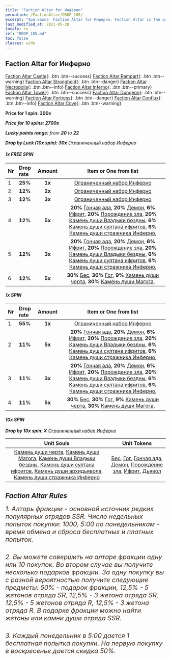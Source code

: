```yaml
---
title: "Faction Altar for Инферно"
permalink: /FactionAltar/DROP_105/
excerpt: "Эра хаоса  Faction Altar for Инферно. Faction Altar is the primary method for obtaining SSR units from the popular faction. Limited to 1,000 purchases each week. The popular faction changes at 05:00 every Monday. Purchase attempts and free purchase attempts will also reset then."
last_modified_at: 2021-05-28
locale: ru
ref: "DROP_105.md"
toc: false
classes: wide
---
```


##  Faction Altar for **Инферно**

  [Faction Altar Castle](/ru/FactionAltar/DROP_101/){: .btn .btn--success} [Faction Altar Rampart](/ru/FactionAltar/DROP_102/){: .btn .btn--warning} [Faction Altar Stronghold](/ru/FactionAltar/DROP_103/){: .btn .btn--danger} [Faction Altar Necropolis](/ru/FactionAltar/DROP_104/){: .btn .btn--info} [Faction Altar Inferno](/ru/FactionAltar/DROP_105/){: .btn .btn--primary} [Faction Altar Tower](/ru/FactionAltar/DROP_106/){: .btn .btn--success} [Faction Altar Dungeon](/ru/FactionAltar/DROP_107/){: .btn .btn--warning} [Faction Altar Fortress](/ru/FactionAltar/DROP_108/){: .btn .btn--danger} [Faction Altar Conflux](/ru/FactionAltar/DROP_109/){: .btn .btn--info} [Faction Altar Cove](/ru/FactionAltar/DROP_112/){: .btn .btn--warning} 

  **Price for 1 spin: 300x** <i class="fas fa-gem"/>

  **Price for 10 spins: 2700x** <i class="fas fa-gem"/>

  **Lucky points range:** from **20** to **22**

  **Drop by Luck (10x spin): 30x** [Ограниченный набор Инферно](/ItemsRU/con_2104/)

####  1x FREE SPIN 

  |    Nr    |  Drop rate  |  Amount   |   Item or One from list  |
  |:---------|:------------|:---------:|:------------------------:|
  | 1 | **25%** | **1x** | [Ограниченный набор Инферно](/ItemsRU/con_2104/) |
  | 2 | **12%** | **2x** | [Ограниченный набор Инферно](/ItemsRU/con_2104/) |
  | 3 | **12%** | **3x** | [Ограниченный набор Инферно](/ItemsRU/con_2104/) |
  | 4 | **12%** | **5x** |  **20%** [Гончая ада](/ItemsRU/unt_228/),  **20%** [Демон](/ItemsRU/unt_229/),  **6%** [Ифрит](/ItemsRU/unt_231/),  **20%** [Порождение зла](/ItemsRU/unt_230/),  **20%** [Камень души Владыки бездны](/ItemsRU/unt_316/),  **6%** [Камень души султана ифритов](/ItemsRU/unt_317/),  **6%** [Камень души стражника Инферно](/ItemsRU/unt_315/),  |
  | 5 | **12%** | **3x** |  **20%** [Гончая ада](/ItemsRU/unt_228/),  **20%** [Демон](/ItemsRU/unt_229/),  **6%** [Ифрит](/ItemsRU/unt_231/),  **20%** [Порождение зла](/ItemsRU/unt_230/),  **20%** [Камень души Владыки бездны](/ItemsRU/unt_316/),  **6%** [Камень души султана ифритов](/ItemsRU/unt_317/),  **6%** [Камень души стражника Инферно](/ItemsRU/unt_315/),  |
  | 6 | **12%** | **5x** |  **30%** [Бес](/ItemsRU/unt_226/),  **30%** [Гог](/ItemsRU/unt_227/),  **9%** [Камень души черта](/ItemsRU/unt_313/),  **30%** [Камень души Магога](/ItemsRU/unt_314/),  |


####  1x SPIN 

  |    Nr    |  Drop rate  |  Amount   |   Item or One from list  |
  |:---------|:------------|:---------:|:------------------------:|
  | 1 | **55%** | **1x** | [Ограниченный набор Инферно](/ItemsRU/con_2104/) |
  | 2 | **11%** | **5x** |  **20%** [Гончая ада](/ItemsRU/unt_228/),  **20%** [Демон](/ItemsRU/unt_229/),  **6%** [Ифрит](/ItemsRU/unt_231/),  **20%** [Порождение зла](/ItemsRU/unt_230/),  **20%** [Камень души Владыки бездны](/ItemsRU/unt_316/),  **6%** [Камень души султана ифритов](/ItemsRU/unt_317/),  **6%** [Камень души стражника Инферно](/ItemsRU/unt_315/),  |
  | 3 | **11%** | **3x** |  **20%** [Гончая ада](/ItemsRU/unt_228/),  **20%** [Демон](/ItemsRU/unt_229/),  **6%** [Ифрит](/ItemsRU/unt_231/),  **20%** [Порождение зла](/ItemsRU/unt_230/),  **20%** [Камень души Владыки бездны](/ItemsRU/unt_316/),  **6%** [Камень души султана ифритов](/ItemsRU/unt_317/),  **6%** [Камень души стражника Инферно](/ItemsRU/unt_315/),  |
  | 4 | **11%** | **5x** |  **30%** [Бес](/ItemsRU/unt_226/),  **30%** [Гог](/ItemsRU/unt_227/),  **9%** [Камень души черта](/ItemsRU/unt_313/),  **30%** [Камень души Магога](/ItemsRU/unt_314/),  |


####  10x SPIN 

  **Drop by 10x spin: X** [Ограниченный набор Инферно](/ItemsRU/con_2104/)

  |    Unit Souls    |  Unit Tokens  |
  |:----------------:|:-------------:|
  | [Камень души черта](/ItemsRU/unt_313/), [Камень души Магога](/ItemsRU/unt_314/), [Камень души Владыки бездны](/ItemsRU/unt_316/), [Камень души султана ифритов](/ItemsRU/unt_317/), [Камень души архидьявола](/ItemsRU/unt_318/), [Камень души стражника Инферно](/ItemsRU/unt_315/) | [Бес](/ItemsRU/unt_226/), [Гог](/ItemsRU/unt_227/), [Гончая ада](/ItemsRU/unt_228/), [Демон](/ItemsRU/unt_229/), [Порождение зла](/ItemsRU/unt_230/), [Ифрит](/ItemsRU/unt_231/), [Дьявол](/ItemsRU/unt_232/) |



## Faction Altar Rules

  <span style="color: #3c2a1e;font-size:20px">1. Алтарь фракции - основной источник редких популярных отрядов SSR. Число недельных попыток покупки: 1000, 5:00 по понедельникам - время обмена и сброса бесплатных и платных попыток.</span><br/>

<br/>  <span style="color: #3c2a1e;font-size:20px">2. Вы можете совершить на алтаре фракции одну или 10 покупок. Во втором случае вы получите несколько подарков фракции. За одну покупку вы с разной вероятностью получите следующие предметы: 50% - подарок фракции, 12,5% - 5 жетонов отряда SR, 12,5% - 3 жетона отряда SR, 12,5% - 5 жетонов отряда R, 12,5% - 3 жетона отряда R. В подарке фракции можно найти жетоны или камни души отряда SSR.</span>

<br/>  <span style="color: #3c2a1e;font-size:20px">3. Каждый понедельник в 5:00 дается 1 бесплатная попытка покупки. На первую покупку в воскресенье дается скидка 50%.</span><br/>

<br/>